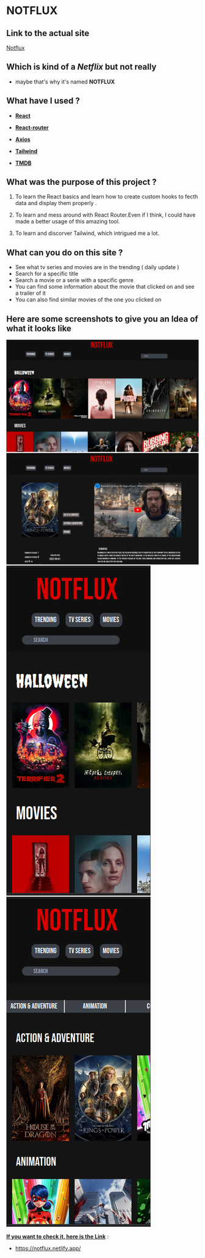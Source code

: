 # **NOTFLUX**
## Link to the actual site
[Notflux](https://notflux.netlify.app/) 

## **Which is kind of a *Netflix* but not really**

* maybe that's why it's named **NOTFLUX** 

## **What have I used ?**

+ [**React**](https://beta.reactjs.org/)
     
+ [**React-router**](https://reactrouter.com/en/main)
   
+ [**Axios**](https://axios-http.com/docs/intro)
  
+ [**Tailwind**](https://tailwindcss.com/docs/installation)

+ [**TMDB**](https://developers.themoviedb.org/3/getting-started/introduction)


## **What was the purpose of this project ?**

1) To learn the React basics and learn how to create custom hooks to fecth data and display them properly .
   
2) To learn and mess around with React Router.Even if I think, I could have made a better usage of this amazing tool.
   
3) To learn and discorver Tailwind, which intrigued me a lot.
    
## **What can you do on this site ?**

+ See what tv series and movies are in the trending ( daily update )  
+ Search for a specific title
+ Search a movie or a serie with a specific genre
+ You can find some information about the movie that clicked on and see a trailer of it
+ You can also find similar movies of the one you clicked on

## **Here are some screenshots to give you an Idea of what it looks like**


![HomePage](public/homePage.png) 
![SinglePage](public/singlePage.png)
![HomeMobile](public/homePage-mobile.png) 
![ListPage](public/list-mobile.png)


[**If you want to check it, here is the Link**](https://notflux.netlify.app/) : 
* https://notflux.netlify.app/